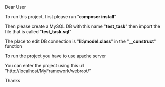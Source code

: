 Dear User

To run this project, first please run "<b>composer install</b>"

Then please create a MySQL DB with this name "<b>test_task</b>" then import the file that is called "<b>test_task.sql</b>"

The place to edit DB connection is "<b>lib\model.class</b>" in the "<b>__construct</b>" function 

To run the project you have to use apache server

You can enter the project using this url "http://localhost/MyFramework/webroot/"

Thanks
